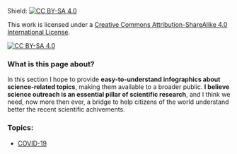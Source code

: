 Shield: [![CC BY-SA 4.0][cc-by-sa-shield]][cc-by-sa]

This work is licensed under a
[Creative Commons Attribution-ShareAlike 4.0 International License][cc-by-sa].

[![CC BY-SA 4.0][cc-by-sa-image]][cc-by-sa]

[cc-by-sa]: http://creativecommons.org/licenses/by-sa/4.0/
[cc-by-sa-image]: https://licensebuttons.net/l/by-sa/4.0/88x31.png
[cc-by-sa-shield]: https://img.shields.io/badge/License-CC%20BY--SA%204.0-lightgrey.svg


### What is this page about?

In this section I hope to provide **easy-to-understand infographics about science-related topics**, making them available to a broader public.
**I believe science outreach is an essential pillar of scientific research**, and I think we need, now more then ever, a bridge to help citizens of the world understand better the recent scientific achivements. 

### Topics:

- [COVID-19](COVID-19/)





